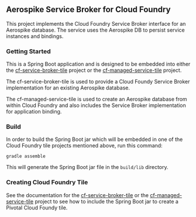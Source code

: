 ## Aerospike Service Broker for Cloud Foundry

This project implements the Cloud Foundry Service Broker interface for an Aerospike database. The service uses the Aerospike DB to persist service instances and bindings.

### Getting Started

This is a Spring Boot application and is designed to be embedded into either the [cf-service-broker-tile](https://github.com/aerospike/cf-service-broker-tile.git) project or the [cf-managed-service-tile](https://github.com/aerospike/cf-managed-service-tile.git) project. 

The cf-service-broker-tile is used to provide a Cloud Foundy Service Broker implementation for an existing Aerospike database. 

The cf-managed-service-tile is used to create an Aerospike database from within Cloud Foundry and also includes the Service Broker implementation for application binding.

### Build

In order to build the Spring Boot jar which will be embedded in one of the Cloud Foundry tile projects mentioned above, run this command:

```gradle assemble```

This will generate the Spring Boot jar file in the ```build/lib``` directory.

### Creating Cloud Foundry Tile

See the documentation for the [cf-service-broker-tile](https://github.com/aerospike/cf-service-broker-tile.git) or the [cf-managed-service-tile](https://github.com/aerospike/cf-managed-service-tile.git) project to see how to include the Spring Boot jar to create a Pivotal Cloud Foundy tile.



